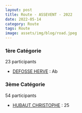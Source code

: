 ```yaml
---
layout: post
title: Route - ASSEVENT - 2022
date: 2022-05-14
category: Route
tags: Route
image: assets/img/blog/road.jpeg
---
```


### 1ère Catégorie
23 participants
- [DEFOSSE HERVE](https://teamspecializedlille.github.io/coureurs/defosseherve) : Ab

### 3ème Catégorie
54 participants
- [HUBAUT CHRISTOPHE](https://teamspecializedlille.github.io/coureurs/hubautchristophe) : 25
